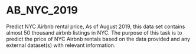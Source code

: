 # AB_NYC_2019
Predict NYC Airbnb rental price,   As of August 2019, this data set contains almost 50 thousand airbnb listings in NYC. The purpose of this task is to predict the price of NYC Airbnb rentals based on the data provided and any external dataset(s) with relevant information.
